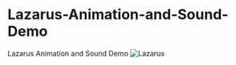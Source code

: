 # Lazarus-Animation-and-Sound-Demo
Lazarus Animation and Sound Demo
![Lazarus](Lazarus-Animation-and-Sound-Demo/images/ruff.png)
